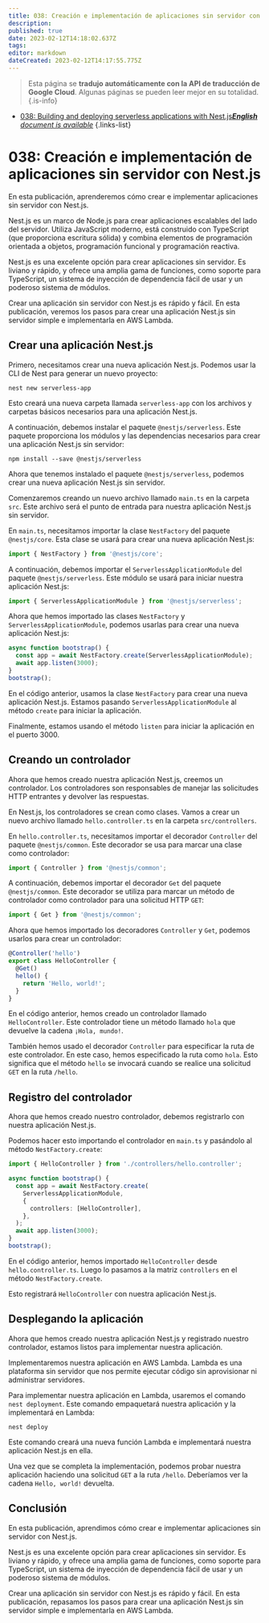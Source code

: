 ```yaml
---
title: 038: Creación e implementación de aplicaciones sin servidor con Nest.js
description: 
published: true
date: 2023-02-12T14:18:02.637Z
tags: 
editor: markdown
dateCreated: 2023-02-12T14:17:55.775Z
---
```


> Esta página se **tradujo automáticamente con la API de traducción de Google Cloud**.
Algunas páginas se pueden leer mejor en su totalidad.{.is-info}



- [038: Building and deploying serverless applications with Nest.js***English** document is available*](/en/Knowledge-base/Nest-js/Learning/038-building-and-deploying-serverless-applications-with-nest-js)
{.links-list}


# 038: Creación e implementación de aplicaciones sin servidor con Nest.js

En esta publicación, aprenderemos cómo crear e implementar aplicaciones sin servidor con Nest.js.

Nest.js es un marco de Node.js para crear aplicaciones escalables del lado del servidor. Utiliza JavaScript moderno, está construido con TypeScript (que proporciona escritura sólida) y combina elementos de programación orientada a objetos, programación funcional y programación reactiva.

Nest.js es una excelente opción para crear aplicaciones sin servidor. Es liviano y rápido, y ofrece una amplia gama de funciones, como soporte para TypeScript, un sistema de inyección de dependencia fácil de usar y un poderoso sistema de módulos.

Crear una aplicación sin servidor con Nest.js es rápido y fácil. En esta publicación, veremos los pasos para crear una aplicación Nest.js sin servidor simple e implementarla en AWS Lambda.

## Crear una aplicación Nest.js

Primero, necesitamos crear una nueva aplicación Nest.js. Podemos usar la CLI de Nest para generar un nuevo proyecto:

```
nest new serverless-app
```

Esto creará una nueva carpeta llamada `serverless-app` con los archivos y carpetas básicos necesarios para una aplicación Nest.js.

A continuación, debemos instalar el paquete `@nestjs/serverless`. Este paquete proporciona los módulos y las dependencias necesarios para crear una aplicación Nest.js sin servidor:

```
npm install --save @nestjs/serverless
```

Ahora que tenemos instalado el paquete `@nestjs/serverless`, podemos crear una nueva aplicación Nest.js sin servidor.

Comenzaremos creando un nuevo archivo llamado `main.ts` en la carpeta `src`. Este archivo será el punto de entrada para nuestra aplicación Nest.js sin servidor.

En `main.ts`, necesitamos importar la clase `NestFactory` del paquete `@nestjs/core`. Esta clase se usará para crear una nueva aplicación Nest.js:

```typescript
import { NestFactory } from '@nestjs/core';
```

A continuación, debemos importar el `ServerlessApplicationModule` del paquete `@nestjs/serverless`. Este módulo se usará para iniciar nuestra aplicación Nest.js:

```typescript
import { ServerlessApplicationModule } from '@nestjs/serverless';
```

Ahora que hemos importado las clases `NestFactory` y `ServerlessApplicationModule`, podemos usarlas para crear una nueva aplicación Nest.js:

```typescript
async function bootstrap() {
  const app = await NestFactory.create(ServerlessApplicationModule);
  await app.listen(3000);
}
bootstrap();
```

En el código anterior, usamos la clase `NestFactory` para crear una nueva aplicación Nest.js. Estamos pasando `ServerlessApplicationModule` al método `create` para iniciar la aplicación.

Finalmente, estamos usando el método `listen` para iniciar la aplicación en el puerto 3000.

## Creando un controlador

Ahora que hemos creado nuestra aplicación Nest.js, creemos un controlador. Los controladores son responsables de manejar las solicitudes HTTP entrantes y devolver las respuestas.

En Nest.js, los controladores se crean como clases. Vamos a crear un nuevo archivo llamado `hello.controller.ts` en la carpeta `src/controllers`.

En `hello.controller.ts`, necesitamos importar el decorador `Controller` del paquete `@nestjs/common`. Este decorador se usa para marcar una clase como controlador:

```typescript
import { Controller } from '@nestjs/common';
```

A continuación, debemos importar el decorador `Get` del paquete `@nestjs/common`. Este decorador se utiliza para marcar un método de controlador como controlador para una solicitud HTTP `GET`:

```typescript
import { Get } from '@nestjs/common';
```

Ahora que hemos importado los decoradores `Controller` y `Get`, podemos usarlos para crear un controlador:

```typescript
@Controller('hello')
export class HelloController {
  @Get()
  hello() {
    return 'Hello, world!';
  }
}
```

En el código anterior, hemos creado un controlador llamado `HelloController`. Este controlador tiene un método llamado `hola` que devuelve la cadena `¡Hola, mundo!`.

También hemos usado el decorador `Controller` para especificar la ruta de este controlador. En este caso, hemos especificado la ruta como `hola`. Esto significa que el método `hello` se invocará cuando se realice una solicitud `GET` en la ruta `/hello`.

## Registro del controlador

Ahora que hemos creado nuestro controlador, debemos registrarlo con nuestra aplicación Nest.js.

Podemos hacer esto importando el controlador en `main.ts` y pasándolo al método `NestFactory.create`:

```typescript
import { HelloController } from './controllers/hello.controller';

async function bootstrap() {
  const app = await NestFactory.create(
    ServerlessApplicationModule,
    {
      controllers: [HelloController],
    },
  );
  await app.listen(3000);
}
bootstrap();
```

En el código anterior, hemos importado `HelloController` desde `hello.controller.ts`. Luego lo pasamos a la matriz `controllers` en el método `NestFactory.create`.

Esto registrará `HelloController` con nuestra aplicación Nest.js.

## Desplegando la aplicación

Ahora que hemos creado nuestra aplicación Nest.js y registrado nuestro controlador, estamos listos para implementar nuestra aplicación.

Implementaremos nuestra aplicación en AWS Lambda. Lambda es una plataforma sin servidor que nos permite ejecutar código sin aprovisionar ni administrar servidores.

Para implementar nuestra aplicación en Lambda, usaremos el comando `nest deployment`. Este comando empaquetará nuestra aplicación y la implementará en Lambda:

```
nest deploy
```

Este comando creará una nueva función Lambda e implementará nuestra aplicación Nest.js en ella.

Una vez que se completa la implementación, podemos probar nuestra aplicación haciendo una solicitud `GET` a la ruta `/hello`. Deberíamos ver la cadena `Hello, world!` devuelta.

## Conclusión

En esta publicación, aprendimos cómo crear e implementar aplicaciones sin servidor con Nest.js.

Nest.js es una excelente opción para crear aplicaciones sin servidor. Es liviano y rápido, y ofrece una amplia gama de funciones, como soporte para TypeScript, un sistema de inyección de dependencia fácil de usar y un poderoso sistema de módulos.

Crear una aplicación sin servidor con Nest.js es rápido y fácil. En esta publicación, repasamos los pasos para crear una aplicación Nest.js sin servidor simple e implementarla en AWS Lambda.